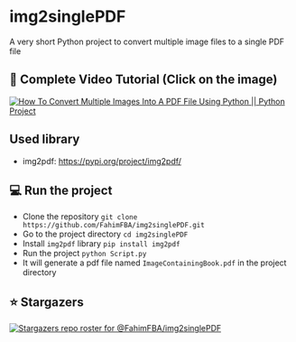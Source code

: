 # img2singlePDF
A very short Python project to convert multiple image files to a single PDF file


## 🎥 Complete Video Tutorial (Click on the image)
[![How To Convert Multiple Images Into A PDF File Using Python || Python Project](https://img.youtube.com/vi/zBZhfzgahsk/maxresdefault.jpg)](https://www.youtube.com/watch?v=zBZhfzgahsk)

## Used library

* img2pdf: https://pypi.org/project/img2pdf/


## 💻 Run the project

* Clone the repository `git clone https://github.com/FahimFBA/img2singlePDF.git`
* Go to the project directory `cd img2singlePDF`
* Install `img2pdf` library `pip install img2pdf`
* Run the project `python Script.py`
* It will generate a pdf file named `ImageContainingBook.pdf` in the project directory


## ⭐ Stargazers

[![Stargazers repo roster for @FahimFBA/img2singlePDF](https://reporoster.com/stars/FahimFBA/img2singlePDF)](https://github.com/FahimFBA/img2singlePDF/stargazers)
